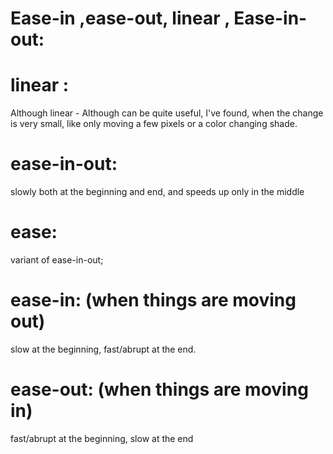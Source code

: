 Ease-in ,ease-out, linear , Ease-in-out:
========================================


linear :
========

Although linear - Although
can be quite useful, I've found, when the change is very small, like only moving a few pixels or a color changing shade.


ease-in-out:
============

 slowly both at the beginning and end, and speeds up only in the middle 
 
 
 ease:
 ====
 
 variant of ease-in-out;
 
 
 ease-in: (when things are moving out)
 ========
 
 slow at the beginning, fast/abrupt at the end.
 
ease-out: (when things are moving in)
=========

fast/abrupt at the beginning, slow at the end
